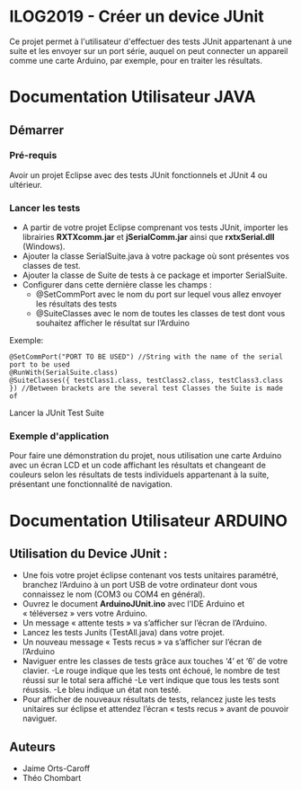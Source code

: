 # ILOG2019 - Créer un device JUnit

Ce projet permet à l'utilisateur d'effectuer des tests JUnit appartenant à une suite et les envoyer sur un port série, auquel on peut connecter un appareil comme une carte Arduino, par exemple, pour en traiter les résultats.


# Documentation Utilisateur JAVA

## Démarrer

### Pré-requis

Avoir un projet Eclipse avec des tests JUnit fonctionnels et JUnit 4 ou ultérieur.

### Lancer les tests

* A partir de votre projet Eclipse comprenant vos tests JUnit, importer les librairies **RXTXcomm.jar** et **jSerialComm.jar** ainsi que **rxtxSerial.dll** (Windows).
* Ajouter la classe SerialSuite.java à votre package où sont présentes vos classes de test.
* Ajouter la classe de Suite de tests à ce package et importer SerialSuite.
* Configurer  dans cette dernière classe les champs :
	- @SetCommPort avec le nom du port sur lequel vous allez envoyer les résultats des tests
	- @SuiteClasses avec le nom de toutes les classes de test dont vous souhaitez afficher le 	résultat sur l’Arduino
 
Exemple:
```
@SetCommPort("PORT TO BE USED") //String with the name of the serial port to be used
@RunWith(SerialSuite.class)
@SuiteClasses({ testClass1.class, testClass2.class, testClass3.class }) //Between brackets are the several test Classes the Suite is made of
```

Lancer la JUnit Test Suite

### Exemple d'application

Pour faire une démonstration du projet, nous utilisation une carte Arduino avec un écran LCD et un code affichant les résultats et changeant de couleurs selon les résultats de tests individuels appartenant à la suite, présentant une fonctionnalité de navigation.

# Documentation Utilisateur ARDUINO

## Utilisation du Device JUnit : 
* Une fois votre projet éclipse contenant vos tests unitaires paramétré, branchez l’Arduino à un port USB de votre ordinateur dont vous connaissez le nom (COM3 ou COM4 en général).
* Ouvrez le document **ArduinoJUnit.ino** avec l’IDE Arduino et « téléversez » vers votre Arduino.
* Un message « attente tests » va s’afficher sur l’écran de l’Arduino.
* Lancez les tests Junits (TestAll.java) dans votre projet.
* Un nouveau message « Tests recus » va s’afficher sur l’écran de l’Arduino
* Naviguer entre les classes de tests grâce aux touches ‘4’ et ‘6’ de votre clavier.
	-Le rouge indique que les tests ont échoué, le nombre de test réussi sur le total sera affiché
	-Le vert indique que tous les tests sont réussis.
	-Le bleu indique un état non testé.
* Pour afficher de nouveaux résultats de tests, relancez juste les tests unitaires sur éclipse et attendez l’écran « tests recus » avant de pouvoir naviguer.

## Auteurs

* Jaime Orts-Caroff
* Théo Chombart
